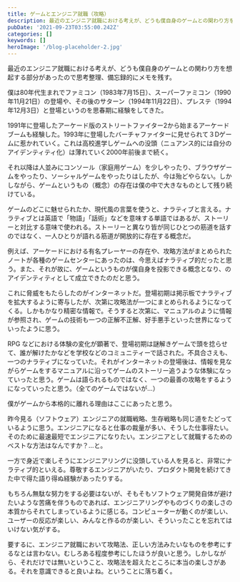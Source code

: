 ```yaml
---
title: ゲームとエンジニア就職（攻略）
description: 最近のエンジニア就職における考えが、どうも僕自身のゲームとの関わり方を想起する部分があったので思考整理、備忘録的にメモを残す。
pubDate: '2021-09-23T03:55:00.242Z'
categories: []
keywords: []
heroImage: '/blog-placeholder-2.jpg'
---
```


最近のエンジニア就職における考えが、どうも僕自身のゲームとの関わり方を想起する部分があったので思考整理、備忘録的にメモを残す。

僕は80年代生まれでファミコン（1983年7月15日）、スーパーファミコン（1990年11月21日）の登場や、その後のサターン（1994年11月22日）、プレステ（1994年12月3日）と登場というのを思春期に経験をしてきた。

1991年に登場したアーケード版のストリートファイター2から始まるアーケードブームも経験した。1993年に登場したバーチャファイターに見せられて３Dゲームに惹かれていく。これは高校進学しゲームへの没頭（ニュアンス的には自分のアイデンティティ化）は薄れていく2000年前後まで続く。

それ以降は人並みにコンソール（家庭用ゲーム）を少しやったり、ブラウザゲームをやったり、ソーシャルゲームをやったりはしたが、今は殆どやらない。しかしながら、ゲームというもの（概念）の存在は僕の中で大きなものとして残り続けている。

ゲームのどこに魅せられたか、現代風の言葉を使うと、ナラティブと言える。ナラティブとは英語で「物語」「話術」などを意味する単語ではあるが、ストーリーと対比する意味で使われる。ストーリーと異なり皆が同じひとつの筋道を話すのではなく、一人ひとりが語れる筋道が開放的に存在する概念だ。

例えば、アーケードにおける有名プレーヤーの存在や、攻略方法がまとめられたノートが各種のゲームセンターにあったのは、今思えばナラティブ的だったと思う。また、それが故に、ゲームというものが僕自身を投影できる概念となり、のアイデンティティとして成立できたのだと思う。

これに脅威をもたらしたのがインターネットだ。登場初期は掲示板でナラティブを拡大するように寄与したが、次第に攻略法が一つにまとめられるようになってくる。しかもかなり精密な情報で。そうすると次第に、マニュアルのように情報が参照され、ゲームの技術も一つの正解不正解、好手悪手といった世界になっていったように思う。

RPG などにおける体験の変化が顕著で、登場初期は謎解きゲームで頭を捻らせて、誰が解けたかなどを学校などのコミュニティーで話された。不具合さえも、一つのナラティブになっていた。それがインターネットの登場後は、情報を見ながらゲームをするマニュアルに沿ってゲームのストーリー追うような体験になっていったと思う。ゲームは語られるものではなく、一つの最善の攻略をするようになっていったと思う。（全てのゲームではないが…）

僕がゲームから本格的に離れる理由はここにあったと思う。

昨今見る（ソフトウェア）エンジニアの就職戦略、生存戦略も同じ道をたどっているように思う。エンジニアになると仕事の裁量が多い、そうした仕事得たい。そのために最速最短でエンジニアになりたい。エンジニアとして就職するためのベストな方法はなんですか？…と。

一方で身近で楽しそうにエンジニアリングに没頭している人を見ると、非常にナラティブ的といえる。尊敬するエンジニアがいたり、プロダクト開発を続けてきた中で得た語り得ぬ経験があったりする。

もちろん無駄な努力をする必要はないが、そもそもソフトウェア開発自体が避けたいような苦痛を伴うものであれば、エンジニアリングやものづくりの楽しさの本質からそれてしまっているように感じる。コンピューターが動くのが楽しい、ユーザーの反応が楽しい、みんなと作るのが楽しい、そういったことを忘れてはいけない気がする。

要するに、エンジニア就職において攻略法、正しい方法みたいなものを参考にするなとは言わない。むしろある程度参考にしたほうが良いと思う。しかしながら、それだけでは無いということ、攻略法を超えたところに本当の楽しさがある。それを意識できると良いよね。ということに落ち着く。